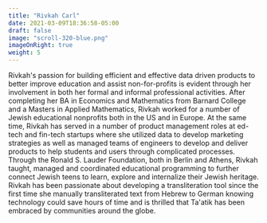 ```yaml
---
title: "Rivkah Carl"
date: 2021-03-09T18:36:58-05:00
draft: false
image: "scroll-320-blue.png"
imageOnRight: true
weight: 5
---
```


Rivkah's passion for building efficient and effective data driven products to better improve education and assist non-for-profits is evident through her involvement in both her formal and informal professional activities.
After completing her BA in Economics and Mathematics from Barnard College and a Masters in Applied Mathematics, Rivkah worked for a number of Jewish educational nonprofits both in the US and in Europe.
At the same time, Rivkah has served in a number of product management roles at ed-tech and fin-tech startups where she utilized data to develop marketing strategies as well as managed teams of engineers to develop and deliver products to help students and users through complicated processes.
Through the Ronald S. Lauder Foundation, both in Berlin and Athens, Rivkah taught, managed and coordinated educational programming to further connect Jewish teens to learn, explore and internalize their Jewish heritage.
Rivkah has been passionate about developing a transliteration tool since the first time she manually transliterated text from Hebrew to German knowing technology could save hours of time and is thrilled that Ta'atik has been embraced by communities around the globe.
